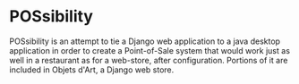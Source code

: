 POSsibility
===========

POSsibility is an attempt to tie a Django web application to a java desktop application in order to create a Point-of-Sale system that would work just as well in a restaurant as for a web-store, after configuration.  Portions of it are included in Objets d'Art, a Django web store.
